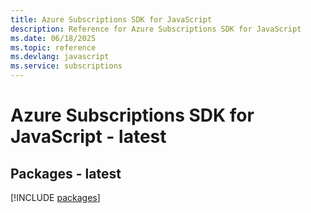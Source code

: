 ```yaml
---
title: Azure Subscriptions SDK for JavaScript
description: Reference for Azure Subscriptions SDK for JavaScript
ms.date: 06/18/2025
ms.topic: reference
ms.devlang: javascript
ms.service: subscriptions
---
```

# Azure Subscriptions SDK for JavaScript - latest
## Packages - latest
[!INCLUDE [packages](subscriptions-index.md)]
